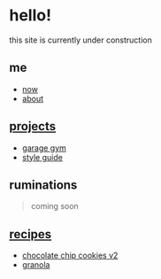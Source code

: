 # hello!
this site is currently under construction

## me
- [now](/now)  
- [about](/about)  

## [projects](/projects)
- [garage gym](/projects/gym)  
- [style guide](/projects/style)  

## ruminations
> coming soon

## [recipes](/recipes)
- [chocolate chip cookies v2](/recipes/chocolate-chip-cookies-v2)
- [granola](/recipes/granola)
